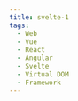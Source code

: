 ```yaml
---
title: svelte-1
tags:
  - Web
  - Vue
  - React
  - Angular
  - Svelte
  - Virtual DOM
  - Framework
---
```

